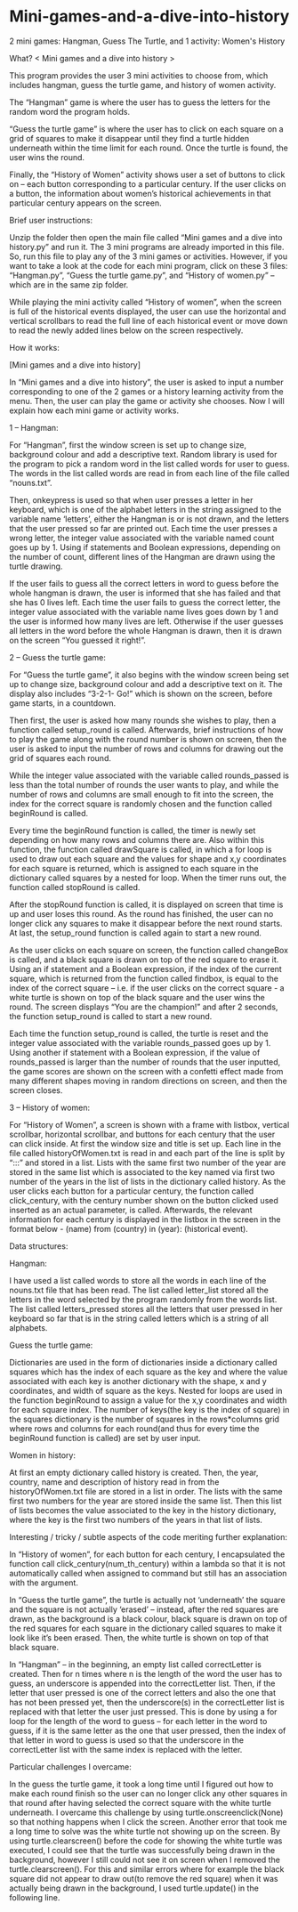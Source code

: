 # Mini-games-and-a-dive-into-history
2 mini games: Hangman, Guess The Turtle, and 1 activity: Women's History

What? < Mini games and a dive into history >

This program provides the user 3 mini activities to choose from, which includes hangman,
guess the turtle game, and history of women activity.

The “Hangman” game is where the user has to guess the letters for the random word the
program holds.

“Guess the turtle game” is where the user has to click on each square on a grid of squares to
make it disappear until they find a turtle hidden underneath within the time limit for each
round. Once the turtle is found, the user wins the round.

Finally, the “History of Women” activity shows user a set of buttons to click on – each
button corresponding to a particular century. If the user clicks on a button, the information
about women’s historical achievements in that particular century appears on the screen.

Brief user instructions:

Unzip the folder then open the main file called “Mini games and a dive into history.py” and
run it. The 3 mini programs are already imported in this file. So, run this file to play any of
the 3 mini games or activities. However, if you want to take a look at the code for each mini
program, click on these 3 files: “Hangman.py”, “Guess the turtle game.py”, and “History of
women.py” – which are in the same zip folder.

While playing the mini activity called “History of women”, when the screen is full of the
historical events displayed, the user can use the horizontal and vertical scrollbars to read
the full line of each historical event or move down to read the newly added lines below on
the screen respectively.

How it works:

[Mini games and a dive into history]

In “Mini games and a dive into history”, the user is asked to input a number corresponding
to one of the 2 games or a history learning activity from the menu. Then, the user can play
the game or activity she chooses. Now I will explain how each mini game or activity works.

1 – Hangman:

For “Hangman”, first the window screen is set up to change size, background colour and add
a descriptive text. Random library is used for the program to pick a random word in the list
called words for user to guess. The words in the list called words are read in from each line
of the file called “nouns.txt”.

Then, onkeypress is used so that when user presses a letter in her keyboard, which is one of
the alphabet letters in the string assigned to the variable name ‘letters’, either the Hangman 
is or is not drawn, and the letters that the user pressed so far are printed out. Each time the
user presses a wrong letter, the integer value associated with the variable named count
goes up by 1. Using if statements and Boolean expressions, depending on the number of
count, different lines of the Hangman are drawn using the turtle drawing.

If the user fails to guess all the correct letters in word to guess before the whole hangman is
drawn, the user is informed that she has failed and that she has 0 lives left. Each time the
user fails to guess the correct letter, the integer value associated with the variable name
lives goes down by 1 and the user is informed how many lives are left. Otherwise if the user
guesses all letters in the word before the whole Hangman is drawn, then it is drawn on the
screen “You guessed it right!”.

2 – Guess the turtle game:

For “Guess the turtle game”, it also begins with the window screen being set up to change
size, background colour and add a descriptive text on it. The display also includes “3-2-1-
Go!” which is shown on the screen, before game starts, in a countdown.

Then first, the user is asked how many rounds she wishes to play, then a function called
setup_round is called. Afterwards, brief instructions of how to play the game along with the
round number is shown on screen, then the user is asked to input the number of rows and
columns for drawing out the grid of squares each round.

While the integer value associated with the variable called rounds_passed is less than the
total number of rounds the user wants to play, and while the number of rows and columns
are small enough to fit into the screen, the index for the correct square is randomly chosen
and the function called beginRound is called.

Every time the beginRound function is called, the timer is newly set depending on how
many rows and columns there are. Also within this function, the function called drawSquare
is called, in which a for loop is used to draw out each square and the values for shape and
x,y coordinates for each square is returned, which is assigned to each square in the
dictionary called squares by a nested for loop. When the timer runs out, the function called
stopRound is called.

After the stopRound function is called, it is displayed on screen that time is up and user
loses this round. As the round has finished, the user can no longer click any squares to
make it disappear before the next round starts. At last, the setup_round function is called
again to start a new round.

As the user clicks on each square on screen, the function called changeBox is called, and a
black square is drawn on top of the red square to erase it. Using an if statement and a
Boolean expression, if the index of the current square, which is returned from the function
called findbox, is equal to the index of the correct square – i.e. if the user clicks on the
correct square - a white turtle is shown on top of the black square and the user wins the
round. The screen displays “You are the champion!” and after 2 seconds, the function
setup_round is called to start a new round.

Each time the function setup_round is called, the turtle is reset and the integer value
associated with the variable rounds_passed goes up by 1. Using another if statement with a
Boolean expression, if the value of rounds_passed is larger than the number of rounds that
the user inputted, the game scores are shown on the screen with a confetti effect made
from many different shapes moving in random directions on screen, and then the screen
closes.

3 – History of women:

For “History of Women”, a screen is shown with a frame with listbox, vertical scrollbar,
horizontal scrollbar, and buttons for each century that the user can click inside. At first the
window size and title is set up. Each line in the file called historyOfWomen.txt is read in and
each part of the line is split by “:::” and stored in a list. Lists with the same first two number
of the year are stored in the same list which is associated to the key named via first two
number of the years in the list of lists in the dictionary called history.
As the user clicks each button for a particular century, the function called click_century,
with the century number shown on the button clicked used inserted as an actual parameter,
is called. Afterwards, the relevant information for each century is displayed in the listbox in
the screen in the format below -
(name) from (country) in (year):
(historical event).

Data structures:

Hangman:

I have used a list called words to store all the words in each line of the nouns.txt file that has
been read. The list called letter_list stored all the letters in the word selected by the
program randomly from the words list. The list called letters_pressed stores all the letters
that user pressed in her keyboard so far that is in the string called letters which is a string of
all alphabets.

Guess the turtle game:

Dictionaries are used in the form of dictionaries inside a dictionary called squares which has
the index of each square as the key and where the value associated with each key is another
dictionary with the shape, x and y coordinates, and width of square as the keys. Nested for
loops are used in the function beginRound to assign a value for the x,y coordinates and
width for each square index. The number of keys(the key is the index of square) in the
squares dictionary is the number of squares in the rows*columns grid where rows and
columns for each round(and thus for every time the beginRound function is called) are set
by user input.

Women in history:

At first an empty dictionary called history is created. Then, the year, country, name and
description of history read in from the historyOfWomen.txt file are stored in a list in order.
The lists with the same first two numbers for the year are stored inside the same list. Then
this list of lists becomes the value associated to the key in the history dictionary, where the
key is the first two numbers of the years in that list of lists.

Interesting / tricky / subtle aspects of the code meriting further explanation:

In “History of women”, for each button for each century, I encapsulated the function call
click_century(num_th_century) within a lambda so that it is not automatically called when
assigned to command but still has an association with the argument.

In “Guess the turtle game”, the turtle is actually not ‘underneath’ the square and the square
is not actually ‘erased’ – instead, after the red squares are drawn, as the background is a
black colour, black square is drawn on top of the red squares for each square in the
dictionary called squares to make it look like it’s been erased. Then, the white turtle is
shown on top of that black square.

In “Hangman” – in the beginning, an empty list called correctLetter is created. Then for n
times where n is the length of the word the user has to guess, an underscore is appended
into the correctLetter list. Then, if the letter that user pressed is one of the correct letters
and also the one that has not been pressed yet, then the underscore(s) in the correctLetter
list is replaced with that letter the user just pressed. This is done by using a for loop for the
length of the word to guess – for each letter in the word to guess, if it is the same letter as
the one that user pressed, then the index of that letter in word to guess is used so that the
underscore in the correctLetter list with the same index is replaced with the letter.

Particular challenges I overcame:

In the guess the turtle game, it took a long time until I figured out how to make each round
finish so the user can no longer click any other squares in that round after having selected
the correct square with the white turtle underneath. I overcame this challenge by using
turtle.onscreenclick(None) so that nothing happens when I click the screen.
Another error that took me a long time to solve was the white turtle not showing up on the
screen. By using turtle.clearscreen() before the code for showing the white turtle was
executed, I could see that the turtle was successfully being drawn in the background,
however I still could not see it on screen when I removed the turtle.clearscreen(). For this
and similar errors where for example the black square did not appear to draw out(to
remove the red square) when it was actually being drawn in the background, I used
turtle.update() in the following line.

